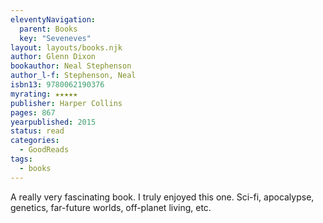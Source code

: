 ```yaml
---
eleventyNavigation:
  parent: Books
  key: "Seveneves"
layout: layouts/books.njk
author: Glenn Dixon
bookauthor: Neal Stephenson
author_l-f: Stephenson, Neal
isbn13: 9780062190376
myrating: ★★★★★
publisher: Harper Collins
pages: 867
yearpublished: 2015
status: read
categories:
  - GoodReads
tags:
  - books
---
```

A really very fascinating book. I truly enjoyed this one. Sci-fi, apocalypse, genetics, far-future worlds, off-planet living, etc.
